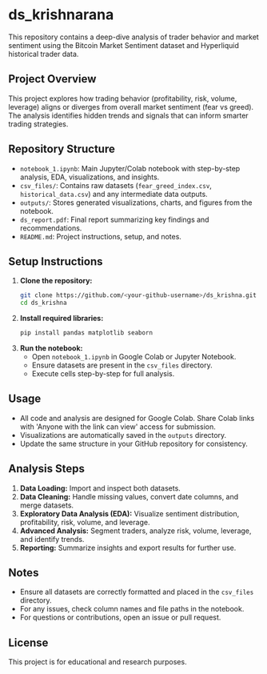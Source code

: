 # ds_krishnarana

This repository contains a deep-dive analysis of trader behavior and market sentiment using the Bitcoin Market Sentiment dataset and Hyperliquid historical trader data.

## Project Overview
This project explores how trading behavior (profitability, risk, volume, leverage) aligns or diverges from overall market sentiment (fear vs greed). The analysis identifies hidden trends and signals that can inform smarter trading strategies.

## Repository Structure
- `notebook_1.ipynb`: Main Jupyter/Colab notebook with step-by-step analysis, EDA, visualizations, and insights.
- `csv_files/`: Contains raw datasets (`fear_greed_index.csv`, `historical_data.csv`) and any intermediate data outputs.
- `outputs/`: Stores generated visualizations, charts, and figures from the notebook.
- `ds_report.pdf`: Final report summarizing key findings and recommendations.
- `README.md`: Project instructions, setup, and notes.

## Setup Instructions
1. **Clone the repository:**
   ```bash
   git clone https://github.com/<your-github-username>/ds_krishna.git
   cd ds_krishna
   ```
2. **Install required libraries:**
   ```bash
   pip install pandas matplotlib seaborn
   ```
3. **Run the notebook:**
   - Open `notebook_1.ipynb` in Google Colab or Jupyter Notebook.
   - Ensure datasets are present in the `csv_files` directory.
   - Execute cells step-by-step for full analysis.

## Usage
- All code and analysis are designed for Google Colab. Share Colab links with 'Anyone with the link can view' access for submission.
- Visualizations are automatically saved in the `outputs` directory.
- Update the same structure in your GitHub repository for consistency.

## Analysis Steps
1. **Data Loading:** Import and inspect both datasets.
2. **Data Cleaning:** Handle missing values, convert date columns, and merge datasets.
3. **Exploratory Data Analysis (EDA):** Visualize sentiment distribution, profitability, risk, volume, and leverage.
4. **Advanced Analysis:** Segment traders, analyze risk, volume, leverage, and identify trends.
5. **Reporting:** Summarize insights and export results for further use.

## Notes
- Ensure all datasets are correctly formatted and placed in the `csv_files` directory.
- For any issues, check column names and file paths in the notebook.
- For questions or contributions, open an issue or pull request.

## License
This project is for educational and research purposes.
